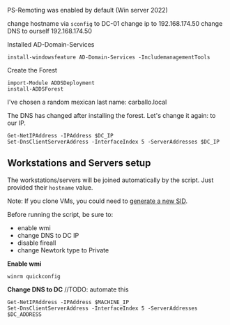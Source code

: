 PS-Remoting was enabled by default (Win server 2022)

change hostname via `sconfig` to DC-01
change ip to 192.168.174.50
change DNS to ourself 192.168.174.50

Installed AD-Domain-Services

```
install-windowsfeature AD-Domain-Services -IncludemanagementTools
```

Create the Forest
```
import-Module ADDSDeployment
install-ADDSForest
```

I've chosen a random mexican last name: carballo.local

The DNS has changed after installing the forest. Let's change it again: to our IP.

```
Get-NetIPAddress -IPAddress $DC_IP
Set-DnsClientServerAddress -InterfaceIndex 5 -ServerAddresses $DC_IP
```


## Workstations and Servers setup
The workstations/servers will be joined automatically by the script.
Just provided their `hostname` value.

Note: If you clone VMs, you could need to [generate a new SID](https://mivilisnet.wordpress.com/2017/06/29/changing-sid-of-cloned-vms/).

Before running the script, be sure to:
* enable wmi 
* change DNS to DC IP
* disable fireall
* change Newtork type to Private

**Enable wmi**

```
winrm quickconfig
```

**Change DNS to DC** //TODO: automate this

```
Get-NetIPAddress -IPAddress $MACHINE_IP
Set-DnsClientServerAddress -InterfaceIndex 5 -ServerAddresses $DC_ADDRESS
```




